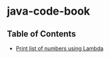 # java-code-book

## Table of Contents

* [Print list of numbers using Lambda](/src/org/javacodebook/lambda/PrintNumbers.java)
